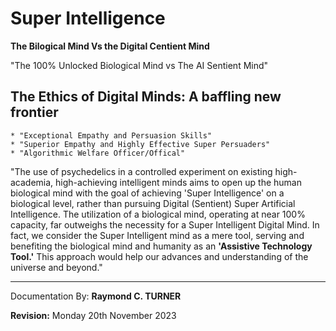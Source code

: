 # Super Intelligence


**The Bilogical Mind Vs the Digital Centient Mind**

"The 100% Unlocked Biological Mind vs The AI Sentient Mind"

## The Ethics of Digital Minds: A baffling new frontier

    * "Exceptional Empathy and Persuasion Skills"
    * "Superior Empathy and Highly Effective Super Persuaders"
    * "Algorithmic Welfare Officer/Offical"

"The use of psychedelics in a controlled experiment on existing high-academia, high-achieving intelligent minds aims to open up the human biological mind with the goal of achieving 'Super Intelligence' on a biological level, rather than pursuing Digital (Sentient) Super Artificial Intelligence. The utilization of a biological mind, operating at near 100% capacity, far outweighs the necessity for a Super Intelligent Digital Mind. In fact, we consider the Super Intelligent mind as a mere tool, serving and benefiting the biological mind and humanity as an **'Assistive Technology Tool.'** This approach would help our advances and understanding of the universe and beyond."


---

Documentation By: **Raymond C. TURNER**

**Revision:** Monday 20th November 2023
